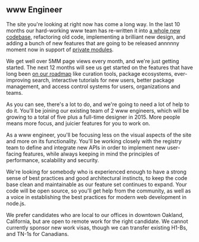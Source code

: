 ## www Engineer

The site you're looking at right now has come a long way. In the last 10 months our hard-working www team has re-written it into [a whole new codebase](https://github.com/npm/newww), refactoring old code, implementing a brilliant new design, and adding a bunch of new features that are going to be released annnnny moment now in support of [private modules](/private-modules). 

We get well over 5MM page views every month, and we're just getting started. The next 12 months will see us get started on the features that have long been [on our roadmap](http://blog.npmjs.org/post/94662089625/the-future-of-the-npm-website-lets-map-this) like curation tools, package ecosystems, ever-improving search, interactive tutorials for new users, better package management, and access control systems for users, organizations and teams.

As you can see, there's a lot to do, and we're going to need a lot of help to do it. You'll be joining our existing team of 2 www engineers, which will be growing to a total of five plus a full-time designer in 2015. More people means more focus, and juicier features for you to work on.

As a www engineer, you'll be focusing less on the visual aspects of the site and more on its functionality. You'll be working closely with the registry team to define and integrate new APIs in order to implement new user-facing features, while always keeping in mind the principles of performance, scalability and security.

We're looking for somebody who is experienced enough to have a strong sense of best practices and good architectural instincts, to keep the code base clean and maintainable as our feature set continues to expand. Your code will be open source, so you'll get help from the community, as well as a voice in establishing the best practices for modern web development in node.js.

We prefer candidates who are local to our offices in downtown Oakland, California, but are open to remote work for the right candidate. We cannot currently sponsor new work visas, though we can transfer existing H1-Bs, and TN-1s for Canadians.
